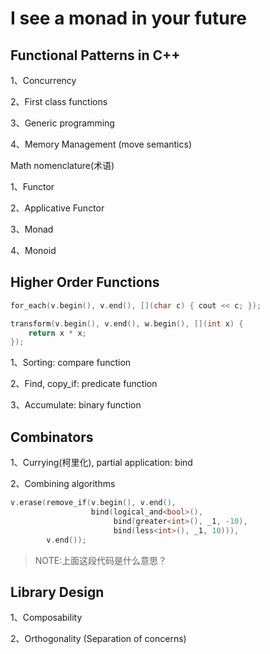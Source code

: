 # I see a monad in your future

## Functional Patterns in C++

1、Concurrency

2、First class functions

3、Generic programming

4、Memory Management (move semantics)



Math nomenclature(术语)

1、Functor

2、Applicative Functor

3、Monad

4、Monoid

## Higher Order Functions

```C++
for_each(v.begin(), v.end(), [](char c) { cout << c; });
```



```C++
transform(v.begin(), v.end(), w.begin(), [](int x) { 
    return x * x; 
});
```



1、Sorting: compare function

2、Find, copy_if: predicate function

3、Accumulate: binary function



## Combinators

1、Currying(柯里化), partial application: bind

2、Combining algorithms

```C++
v.erase(remove_if(v.begin(), v.end(),
                  bind(logical_and<bool>(),
                       bind(greater<int>(), _1, -10),
                       bind(less<int>(), _1, 10))),
        v.end());

```

> NOTE:上面这段代码是什么意思？



## Library Design

1、Composability

2、Orthogonality (Separation of concerns)